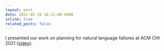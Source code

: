 ```yaml
---
layout: post
date: 2021-05-10 16:11:00-0400
inline: true
related_posts: false
---
```


I presented our work on planning for natural language failures at ACM CHI 2021 ([video](https://www.youtube.com/watch?v=0LSpLwVQoJQ)).
